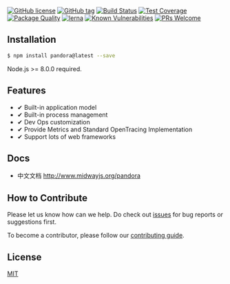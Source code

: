 [![GitHub license](https://img.shields.io/badge/license-MIT-blue.svg)](https://github.com/midwayjs/pandora/blob/master/LICENSE)
[![GitHub tag](https://img.shields.io/github/tag/midwayjs/pandora.svg)]()
[![Build Status](https://travis-ci.org/midwayjs/pandora.svg?branch=develop)](https://travis-ci.org/midwayjs/pandora)
[![Test Coverage](https://img.shields.io/codecov/c/github/midwayjs/pandora.svg?style=flat-square)](https://codecov.io/gh/midwayjs/pandora)
[![Package Quality](http://npm.packagequality.com/shield/pandora.svg)](http://packagequality.com/#?package=pandora)
[![lerna](https://img.shields.io/badge/maintained%20with-lerna-cc00ff.svg)](https://lernajs.io/)
[![Known Vulnerabilities](https://snyk.io/test/npm/pandora/badge.svg)](https://snyk.io/test/npm/pandora)
[![PRs Welcome](https://img.shields.io/badge/PRs-welcome-brightgreen.svg)](https://github.com/midwayjs/pandora/pulls)

## Installation

```bash
$ npm install pandora@latest --save
```

Node.js >= 8.0.0 required.

## Features

- ✔︎ Built-in application model
- ✔︎ Built-in process management
- ✔︎ Dev Ops customization
- ✔︎ Provide Metrics and Standard OpenTracing Implementation
- ✔︎ Support lots of web frameworks

## Docs

* 中文文档 <http://www.midwayjs.org/pandora>


## How to Contribute

Please let us know how can we help. Do check out [issues](https://github.com/midwayjs/pandora/issues) for bug reports or suggestions first.

To become a contributor, please follow our [contributing guide](CONTRIBUTING.md).

## License

[MIT](LICENSE)

